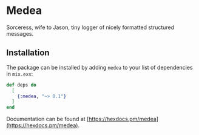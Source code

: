 # Medea

Sorceress, wife to Jason, tiny logger of nicely formatted structured messages.

## Installation

The package can be installed by adding `medea` to your list of dependencies in
`mix.exs`:

```elixir
def deps do
  [
    {:medea, "~> 0.1"}
  ]
end
```

Documentation can be found at [https://hexdocs.pm/medea](https://hexdocs.pm/medea).
